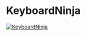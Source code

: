 # KeyboardNinja
[![KeyboardNinja](https://github.com/ch4umba/KeyboardNinja/actions/workflows/main.yml/badge.svg?branch=main)](https://github.com/ch4umba/KeyboardNinja/actions/workflows/main.yml)
